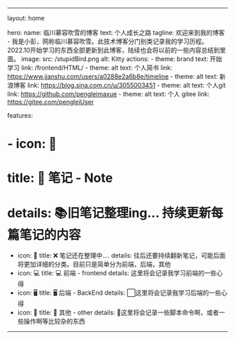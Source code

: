 ---

layout: home

hero:
  name:  临川慕容吹雪的博客
  text:  个人成长之路
  tagline: 欢迎来到我的博客 - 我是小彭，网称临川慕容吹雪。此技术博客分门别类记录我的学习历程。2022.10开始学习的东西全部更新到此博客，陆续也会将以前的一些内容总结到里面。
  image:
    src: /stupidBird.png
    alt: Kitty
  actions:
    - theme: brand
      text: 开始学习
      link: /frontend/HTML/
    - theme: alt
      text: 个人简书
      link: https://www.jianshu.com/users/a0288e2a6b8e/timeline
    - theme: alt
      text: 新浪博客
      link: https://blog.sina.com.cn/u/3055003451
    - theme: alt
      text:  个人git
      link: https://github.com/pengleimaxue
    - theme: alt
      text: 个人 gitee
      link: https://gitee.com/pengleiUser

features:

# - icon: 📖

# title: 📖 笔记 - Note

# details: 📚旧笔记整理ing... 持续更新每篇笔记的内容

- icon: 📖
  title: ❌ 笔记还在整理中....
  details: 往后还要持续翻新笔记，可能后面将更加详细的分类。目前只是简单分为前端，后端，其他
- icon: 💻
  title: 💻 前端 - frontend
  details: 这里将会记录我学习前端的一些心得
- icon: 🖥️
  title: 🖥️ 后端 - BackEnd
  details: ⬜这里将会记录我学习后端的一些心得
- icon: 🧊
  title: 🧊 其他 - other
  details: 🥦这里将会记录一些脚本命令啊，或者一些操作啊等比较杂的东西


---
